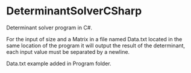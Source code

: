 # DeterminantSolverCSharp
Determinant solver program in C#.

For the input of size and a Matrix in a file named Data.txt located in the same location of the program it will output the result of the determinant, each input value must be separated by a newline. 

Data.txt example added in Program folder.
